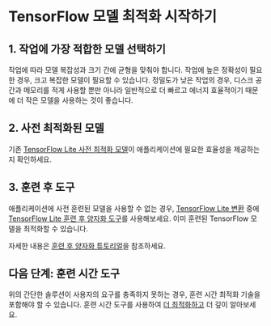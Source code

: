 # TensorFlow 모델 최적화 시작하기

## 1. 작업에 가장 적합한 모델 선택하기

작업에 따라 모델 복잡성과 크기 간에 균형을 맞춰야 합니다. 작업에 높은 정확성이 필요한 경우, 크고 복잡한 모델이 필요할 수 있습니다. 정밀도가 낮은 작업의 경우, 디스크 공간과 메모리를 적게 사용할 뿐만 아니라 일반적으로 더 빠르고 에너지 효율적이기 때문에 더 작은 모델을 사용하는 것이 좋습니다.

## 2. 사전 최적화된 모델

기존 [TensorFlow Lite 사전 최적화 모델](https://www.tensorflow.org/lite/models)이 애플리케이션에 필요한 효율성을 제공하는지 확인하세요.

## 3. 훈련 후 도구

애플리케이션에 사전 훈련된 모델을 사용할 수 없는 경우, [TensorFlow Lite 변환](./quantization/post_training) 중에 [TensorFlow Lite 훈련 후 양자화 도구](https://www.tensorflow.org/lite/convert)를 사용해보세요. 이미 훈련된 TensorFlow 모델을 최적화할 수 있습니다.

자세한 내용은 [훈련 후 양자화 튜토리얼](https://github.com/tensorflow/tensorflow/blob/master/tensorflow/lite/g3doc/performance/post_training_quant.ipynb)을 참조하세요.

## 다음 단계: 훈련 시간 도구

위의 간단한 솔루션이 사용자의 요구를 충족하지 못하는 경우, 훈련 시간 최적화 기술을 포함해야 할 수 있습니다. 훈련 시간 도구를 사용하여 [더 최적화하고](optimize_further.md) 더 깊이 알아보세요.
